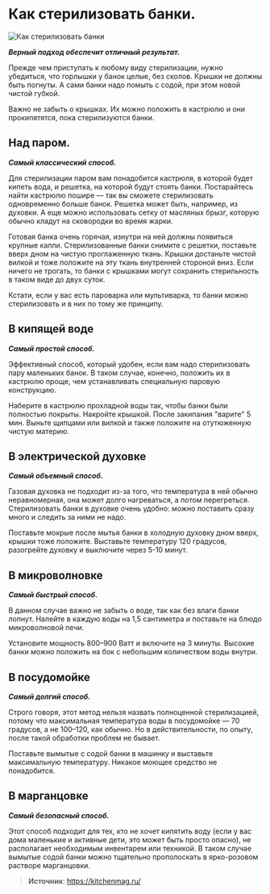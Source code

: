 # Как стерилизовать банки.

![Как стерилизовать банки](/images/Kulinar/Zagotovki/steril_banki.jpg 'Как стерилизовать банки')

_**Верный подход обеспечит отличный результат.**_

Прежде чем приступать к любому виду стерилизации, нужно убедиться, что горлышки у банок целые, без сколов. Крышки не должны быть погнуты. А сами банки надо помыть с содой, при этом новой чистой губкой.

Важно не забыть о крышках. Их можно положить в кастрюлю и они прокипятятся, пока стерилизуются банки.

## Над паром.

_**Самый классический способ.**_

Для стерилизации паром вам понадобится кастрюля, в которой будет кипеть вода, и решетка, на которой будут стоять банки. Постарайтесь найти кастрюлю пошире — так вы сможете стерилизовать одновременно больше банок. Решетка может быть, например, из духовки. А еще можно использовать сетку от масляных брызг, которую обычно кладут на сковородки во время жарки.

Готовая банка очень горячая, изнутри на ней должны появиться крупные капли. Стерилизованные банки снимите с решетки, поставьте вверх дном на чистую проглаженную ткань. Крышки достаньте чистой вилкой и тоже положите на эту ткань внутренней стороной вниз. Если ничего не трогать, то банки с крышками могут сохранить стерильность в таком виде до двух суток.

Кстати, если у вас есть пароварка или мультиварка, то банки можно стерилизовать и в них по тому же принципу.

## В кипящей воде

_**Самый простой способ.**_

Эффективный способ, который удобен, если вам надо стерилизовать пару маленьких банок. В таком случае, конечно, положить их в кастрюлю проще, чем устанавливать специальную паровую конструкцию. 

Наберите в кастрюлю прохладной воды так, чтобы банки были полностью покрыты. Накройте крышкой. После закипания "варите" 5 мин. Выньте щипцами или вилкой и также положите на отутюженную чистую материю.

## В электрической духовке

_**Самый объемный способ.**_

Газовая духовка не подходит из-за того, что температура в ней обычно неравномерная, она может долго нагреваться, а потом перегреться. Стерилизовать банки в духовке очень удобно: можно поставить сразу много и следить за ними не надо. 

Поставьте мокрые после мытья банки в холодную духовку дном вверх, крышки тоже положите. Выставьте температуру 120 градусов, разогрейте духовку и выключите через 5-10 минут.

## В микроволновке

_**Самый быстрый способ.**_

В данном случае важно не забыть о воде, так как без влаги банки лопнут. Налейте в каждую воды на 1,5 сантиметра и поставьте на блюдо микроволновой печи. 

Установите мощность 800–900 Ватт и включите на 3 минуты. Высокие банки можно положить на бок с небольшим количеством воды внутри.

## В посудомойке

_**Самый долгий способ.**_

Строго говоря, этот метод нельзя назвать полноценной стерилизацией, потому что максимальная температура воды в посудомойке — 70 градусов, а не 100–120, как обычно. Но в действительности, по опыту, после такой обработки проблем не бывает. 

Поставьте вымытые с содой банки в машинку и выставьте максимальную температуру. Никакое моющее средство не понадобится.

## В марганцовке

_**Самый безопасный способ.**_

Этот способ подходит для тех, кто не хочет кипятить воду (если у вас дома маленькие и активные дети, это может быть просто опасно), не располагает необходимым инвентарем или техникой. В таком случае вымытые содой банки можно тщательно прополоскать в ярко-розовом растворе марганцовки.

> **Источник**: https://kitchenmag.ru/
